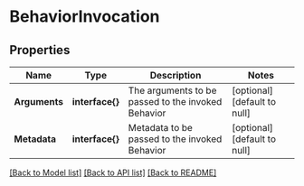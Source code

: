 # BehaviorInvocation

## Properties
Name | Type | Description | Notes
------------ | ------------- | ------------- | -------------
**Arguments** | **interface{}** | The arguments to be passed to the invoked Behavior | [optional] [default to null]
**Metadata** | **interface{}** | Metadata to be passed to the invoked Behavior | [optional] [default to null]

[[Back to Model list]](../README.md#documentation-for-models) [[Back to API list]](../README.md#documentation-for-api-endpoints) [[Back to README]](../README.md)


